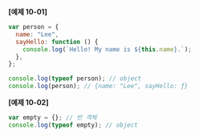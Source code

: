 **[예제 10-01]**

```js
var person = {
  name: "Lee",
  sayHello: function () {
    console.log(`Hello! My name is ${this.name}.`);
  },
};

console.log(typeof person); // object
console.log(person); // {name: "Lee", sayHello: ƒ}
```

**[예제 10-02]**

```js
var empty = {}; // 빈 객체
console.log(typeof empty); // object
```
